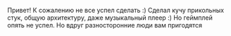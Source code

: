 Привет! К сожалению не все успел сделать :)
Сделал кучу прикольных стук, общую архитектуру, даже музыкальный плеер :)
Но геймплей опять не успел. Но вдруг разносторонние люди вам пригодятся
